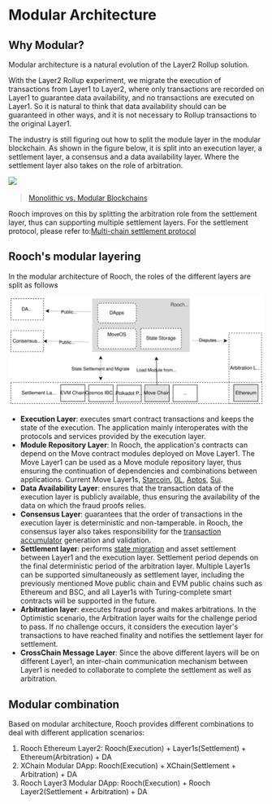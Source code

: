 # Modular Architecture

## Why Modular?

Modular architecture is a natural evolution of the Layer2 Rollup solution.

With the Layer2 Rollup experiment, we migrate the execution of transactions from Layer1 to Layer2, where only transactions are recorded on Layer1 to guarantee data availability, and no transactions are executed on Layer1. So it is natural to think that data availability should can be guaranteed in other ways, and it is not necessary to Rollup transactions to the original Layer1.

The industry is still figuring out how to split the module layer in the modular blockchain. As shown in the figure below, it is split into an execution layer, a settlement layer, a consensus and a data availability layer. Where the settlement layer also takes on the role of arbitration.

![](https://docs.celestia.org/assets/images/monolithic-modular-c078dd91fd68b8e6a168ca8bbccfd3d8.png)
> [Monolithic vs. Modular Blockchains](https://docs.celestia.org/concepts/how-celestia-works/monolithic-vs-modular)

Rooch improves on this by splitting the arbitration role from the settlement layer, thus can supporting multiple settlement layers. For the settlement protocol, please refer to:[Multi-chain settlement protocol](01-multi-chain-settlement-protocol.md)

## Rooch's modular layering

In the modular architecture of Rooch, the roles of the different layers are split as follows

![modular](/static/diagram/rooch-modular.svg)

* **Execution Layer**: executes smart contract transactions and keeps the state of the execution. The application mainly interoperates with the protocols and services provided by the execution layer.
* **Module Repository Layer**: In Rooch, the application's contracts can depend on the Move contract modules deployed on Move Layer1. The Move Layer1 can be used as a Move module repository layer, thus ensuring the continuation of dependencies and combinations between applications. Current Move Layer1s, [Starcoin](https://github.com/starcoinorg/starcoin), [0L](https://github.com/OLSF/libra), [Aptos](https://github.com/aptos-labs/aptos-core), [Sui](https://github.com/MystenLabs/sui).
* **Data Availability Layer**: ensures that the transaction data of the execution layer is publicly available, thus ensuring the availability of the data on which the fraud proofs relies.
* **Consensus Layer**: guarantees that the order of transactions in the execution layer is deterministic and non-tamperable. in Rooch, the consensus layer also takes responsibility for the [transaction accumulator](../03-transaction-accumulator-proofs.md) generation and validation.
* **Settlement layer**: performs [state migration](../06-state-scaling.md) and asset settlement between Layer1 and the execution layer. Settlement period depends on the final deterministic period of the arbitration layer. Multiple Layer1s can be supported simultaneously as settlement layer, including the previously mentioned Move public chain and EVM public chains such as Ethereum and BSC, and all Layer1s with Turing-complete smart contracts will be supported in the future.
* **Arbitration layer**: executes fraud proofs and makes arbitrations. In the Optimistic scenario, the Arbitration layer waits for the challenge period to pass. If no challenge occurs, it considers the execution layer's transactions to have reached finality and notifies the settlement layer for settlement.
* **CrossChain Message Layer**: Since the above different layers will be on different Layer1, an inter-chain communication mechanism between Layer1 is needed to collaborate to complete the settlement as well as arbitration.

## Modular combination

Based on modular architecture, Rooch provides different combinations to deal with different application scenarios:

1. Rooch Ethereum Layer2: Rooch(Execution) + Layer1s(Settlement) + Ethereum(Arbitration) + DA
2. XChain Modular DApp: Rooch(Execution) + XChain(Settlement + Arbitration) + DA
3. Rooch Layer3 Modular DApp: Rooch(Execution) + Rooch Layer2(Settlement + Arbitration) + DA
